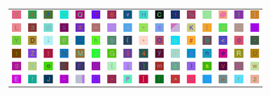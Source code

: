 <table>
<tr>
<td><img src="37.gif"></td>
<td><img src="26.gif"></td>
<td><img src="41.gif"></td>
<td><img src="75.gif"></td>
<td><img src="51.gif"></td>
<td><img src="54.gif"></td>
<td><img src="38.gif"></td>
<td><img src="76.gif"></td>
<td><img src="48.gif"></td>
<td><img src="43.gif"></td>
<td><img src="31.gif"></td>
<td><img src="25.gif"></td>
<td><img src="3F.gif"></td>
<td><img src="40.gif"></td>
<td><img src="6C.gif"></td>
<td><img src="7D.gif"></td>
</tr>
<tr>
<td><img src="4C.gif"></td>
<td><img src="33.gif"></td>
<td><img src="57.gif"></td>
<td><img src="53.gif"></td>
<td><img src="58.gif"></td>
<td><img src="5F.gif"></td>
<td><img src="3A.gif"></td>
<td><img src="61.gif"></td>
<td><img src="2A.gif"></td>
<td><img src="63.gif"></td>
<td><img src="gr3.gif"></td>
<td><img src="4B.gif"></td>
<td><img src="7C.gif"></td>
<td><img src="64.gif"></td>
<td><img src="6B.gif"></td>
<td><img src="27.gif"></td>
</tr>
<tr>
<td><img src="59.gif"></td>
<td><img src="44.gif"></td>
<td><img src="3B.gif"></td>
<td><img src="70.gif"></td>
<td><img src="3D.gif"></td>
<td><img src="68.gif"></td>
<td><img src="39.gif"></td>
<td><img src="28.gif"></td>
<td><img src="2C.gif"></td>
<td><img src="4F.gif"></td>
<td><img src="62.gif"></td>
<td><img src="23.gif"></td>
<td><img src="42.gif"></td>
<td><img src="3C.gif"></td>
<td><img src="30.gif"></td>
<td><img src="60.gif"></td>
</tr>
<tr>
<td><img src="74.gif"></td>
<td><img src="5A.gif"></td>
<td><img src="49.gif"></td>
<td><img src="4E.gif"></td>
<td><img src="4D.gif"></td>
<td><img src="69.gif"></td>
<td><img src="47.gif"></td>
<td><img src="24.gif"></td>
<td><img src="34.gif"></td>
<td><img src="79.gif"></td>
<td><img src="2F.gif"></td>
<td><img src="36.gif"></td>
<td><img src="6E.gif"></td>
<td><img src="65.gif"></td>
<td><img src="52.gif"></td>
<td><img src="55.gif"></td>
</tr>
<tr>
<td><img src="67.gif"></td>
<td><img src="22.gif"></td>
<td><img src="6F.gif"></td>
<td><img src="gr2.gif"></td>
<td><img src="46.gif"></td>
<td><img src="2E.gif"></td>
<td><img src="7B.gif"></td>
<td><img src="6A.gif"></td>
<td><img src="5D.gif"></td>
<td><img src="6D.gif"></td>
<td><img src="7A.gif"></td>
<td><img src="29.gif"></td>
<td><img src="73.gif"></td>
<td><img src="56.gif"></td>
<td><img src="2B.gif"></td>
<td><img src="77.gif"></td>
</tr>
<tr>
<td><img src="45.gif"></td>
<td><img src="21.gif"></td>
<td><img src="4A.gif"></td>
<td><img src="7E.gif"></td>
<td><img src="gr1.gif"></td>
<td><img src="71.gif"></td>
<td><img src="2D.gif"></td>
<td><img src="50.gif"></td>
<td><img src="5B.gif"></td>
<td><img src="66.gif"></td>
<td><img src="5E.gif"></td>
<td><img src="35.gif"></td>
<td><img src="78.gif"></td>
<td><img src="3E.gif"></td>
<td><img src="72.gif"></td>
<td><img src="32.gif"></td>
</tr>
</table>
